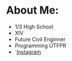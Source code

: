 # About Me:
- 1/3 High School
- XIV
- Future Civil Enginner
- Programming UTFPR
- ´[Instagram](https://www.instagram.com/alininhaa/)

<!--- 
Alininhaa/Alininhaa is a ✨ special ✨ repository because its `README.md` (this file) appears on your GitHub profile.
You can click the Preview link to take a look at your changes.
--->
